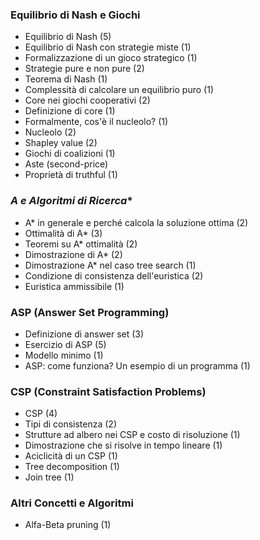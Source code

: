 
### **Equilibrio di Nash e Giochi**

- Equilibrio di Nash (5)
- Equilibrio di Nash con strategie miste (1)
- Formalizzazione di un gioco strategico (1)
- Strategie pure e non pure (2)
- Teorema di Nash (1)
- Complessità di calcolare un equilibrio puro (1)
- Core nei giochi cooperativi (2)
- Definizione di core (1)
- Formalmente, cos'è il nucleolo? (1)
- Nucleolo (2)
- Shapley value (2)
- Giochi di coalizioni (1)
- Aste (second-price)
- Proprietà di truthful (1)

### **A* e Algoritmi di Ricerca**

- A* in generale e perché calcola la soluzione ottima (2)
- Ottimalità di A* (3)
- Teoremi su A* ottimalità (2)
- Dimostrazione di A* (2)
- Dimostrazione A* nel caso tree search (1)
- Condizione di consistenza dell'euristica (2)
- Euristica ammissibile (1)

### **ASP (Answer Set Programming)**

- Definizione di answer set (3)
- Esercizio di ASP (5)
- Modello minimo (1)
- ASP: come funziona? Un esempio di un programma (1)

### **CSP (Constraint Satisfaction Problems)**

- CSP (4)
- Tipi di consistenza (2)
- Strutture ad albero nei CSP e costo di risoluzione (1)
- Dimostrazione che si risolve in tempo lineare (1)
- Aciclicità di un CSP (1)
- Tree decomposition (1)
- Join tree (1)

### **Altri Concetti e Algoritmi**

- Alfa-Beta pruning (1)
